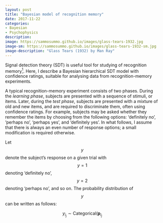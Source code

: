 ```yaml
---
layout: post
title: "Bayesian model of recognition memory"
date: 2017-11-22
categories:
- Bayesian
- Psychophysics
description:
image: https://sammosummo.github.io/images/glass-tears-1932.jpg
image-sm: https://sammosummo.github.io/images/glass-tears-1932-sm.jpg
image-description: "Glass Tears (1932) by Man Ray"
---
```

Signal detection theory (SDT) is useful tool for studying of recognition memory[<sup>1</sup>]. Here, I describe a Bayesian hierarchical SDT model with confidence ratings, suitable for analysing data from recognition-memory experiments.

[<sup>1</sup>]: https://www.ncbi.nlm.nih.gov/pubmed/4867890 "Kintsch, W. (1967). Memory and decision aspects of recognition learning. Psychological Review, 74(6), 496–504."

A typical recognition-memory experiment consists of two phases. During the *learning phase*, subjects are presented with a sequence of stimuli, or items. Later, during the *test phase*, subjects are presented with a mixture of old and new items, and are required to discriminate them, often using confidence ratings. For example, subjects may be asked whether they remember the items by choosing from the following options: ‘definitely no’, ‘perhaps no’, ‘perhaps yes’, and ‘definitely yes’. In what follows, I assume that there is always an even number of response options; a small modification is required otherwise.

Let $$y$$ denote the subject’s response on a given trial with $$y =1$$ denoting ‘definitely no’, $$y=2$$ denoting ‘perhaps no’, and so on. The probability distribution of $$y$$ can be written as follows: 

$$
y_{i_j}\sim\textrm{Categorical}(\textbf{p}_{i_j}
$$